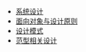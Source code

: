 * [系统设计](系统设计/)
* [面向对象与设计原则](系统设计/面向对象与设计原则.md)
* [设计模式](系统设计/designMode.md)
* [范型相关设计](系统设计/范型相关设计.md)